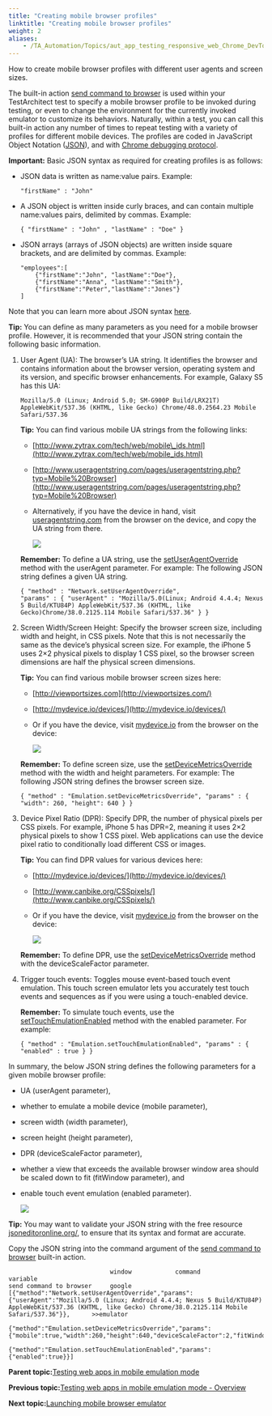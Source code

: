 ```yaml
--- 
title: "Creating mobile browser profiles"
linktitle: "Creating mobile browser profiles"
weight: 2
aliases: 
    - /TA_Automation/Topics/aut_app_testing_responsive_web_Chrome_DevTools_creating_profiles.html
---
```


How to create mobile browser profiles with different user agents and screen sizes.

The built-in action [send command to browser](/TA_Automation/Topics/bia_send_command_to_browser.html) is used within your TestArchitect test to specify a mobile browser profile to be invoked during testing, or even to change the environment for the currently invoked emulator to customize its behaviors. Naturally, within a test, you can call this built-in action any number of times to repeat testing with a variety of profiles for different mobile devices. The profiles are coded in JavaScript Object Notation \([JSON](http://www.w3schools.com/js/js_json_intro.asp)\), and with [Chrome debugging protocol](https://chromedevtools.github.io/debugger-protocol-viewer/).

**Important:** Basic JSON syntax as required for creating profiles is as follows:

-   JSON data is written as name:value pairs. Example:

    ```
    "firstName" : "John"
    ```

-   A JSON object is written inside curly braces, and can contain multiple name:values pairs, delimited by commas. Example:

    ```
    { "firstName" : "John" , "lastName" : "Doe" }
    ```

-   JSON arrays \(arrays of JSON objects\) are written inside square brackets, and are delimited by commas. Example:

    ```
    "employees":[
        {"firstName":"John", "lastName":"Doe"}, 
        {"firstName":"Anna", "lastName":"Smith"}, 
        {"firstName":"Peter","lastName":"Jones"}
    ]
    ```


Note that you can learn more about JSON syntax [here](http://www.w3schools.com/js/js_json_syntax.asp).

**Tip:** You can define as many parameters as you need for a mobile browser profile. However, it is recommended that your JSON string contain the following basic information.

1.  User Agent \(UA\): The browser’s UA string. It identifies the browser and contains information about the browser version, operating system and its version, and specific browser enhancements. For example, Galaxy S5 has this UA:

    ```
    Mozilla/5.0 (Linux; Android 5.0; SM-G900P Build/LRX21T) AppleWebKit/537.36 (KHTML, like Gecko) Chrome/48.0.2564.23 Mobile Safari/537.36
    ```

    **Tip:** You can find various mobile UA strings from the following links:

    -   [http://www.zytrax.com/tech/web/mobile\_ids.html](http://www.zytrax.com/tech/web/mobile_ids.html)
    -   [http://www.useragentstring.com/pages/useragentstring.php?typ=Mobile%20Browser](http://www.useragentstring.com/pages/useragentstring.php?typ=Mobile%20Browser)
    -   Alternatively, if you have the device in hand, visit [useragentstring.com](http://www.useragentstring.com/) from the browser on the device, and copy the UA string from there.

        ![](/images//Images/user_agent_string_Nexus.png)

    **Remember:** To define a UA string, use the [setUserAgentOverride](https://chromedevtools.github.io/debugger-protocol-viewer/tot/Network/#method-setUserAgentOverride) method with the userAgent parameter. For example: The following JSON string defines a given UA string.

    ```
    { "method" : "Network.setUserAgentOverride",
    "params" : { "userAgent" : "Mozilla/5.0(Linux; Android 4.4.4; Nexus 5 Build/KTU84P) AppleWebKit/537.36 (KHTML, like Gecko)Chrome/38.0.2125.114 Mobile Safari/537.36" } }
    ```

2.  Screen Width/Screen Height: Specify the browser screen size, including width and height, in CSS pixels. Note that this is not necessarily the same as the device’s physical screen size. For example, the iPhone 5 uses 2×2 physical pixels to display 1 CSS pixel, so the browser screen dimensions are half the physical screen dimensions.

    **Tip:** You can find various mobile browser screen sizes here:

    -   [http://viewportsizes.com](http://viewportsizes.com/)
    -   [http://mydevice.io/devices/](http://mydevice.io/devices/)
    -   Or if you have the device, visit [mydevice.io](http://mydevice.io/) from the browser on the device:

        ![](/images//Images/screen_size.png)

    **Remember:** To define screen size, use the [setDeviceMetricsOverride](https://chromedevtools.github.io/debugger-protocol-viewer/tot/Emulation/#method-setDeviceMetricsOverride) method with the width and height parameters. For example: The following JSON string defines the browser screen size.

    ```
    { "method" : "Emulation.setDeviceMetricsOverride", "params" : { "width": 260, "height": 640 } }
    ```

3.  Device Pixel Ratio \(DPR\): Specify DPR, the number of physical pixels per CSS pixels. For example, iPhone 5 has DPR=2, meaning it uses 2×2 physical pixels to show 1 CSS pixel. Web applications can use the device pixel ratio to conditionally load different CSS or images.

    **Tip:** You can find DPR values for various devices here:

    -   [http://mydevice.io/devices/](http://mydevice.io/devices/)
    -   [http://www.canbike.org/CSSpixels/](http://www.canbike.org/CSSpixels/)
    -   Or if you have the device, visit [mydevice.io](http://mydevice.io/) from the browser on the device:

        ![](/images//Images/DPR.png)

    **Remember:** To define DPR, use the [setDeviceMetricsOverride](https://chromedevtools.github.io/debugger-protocol-viewer/tot/Emulation/#method-setDeviceMetricsOverride) method with the deviceScaleFactor parameter.

4.  Trigger touch events: Toggles mouse event-based touch event emulation. This touch screen emulator lets you accurately test touch events and sequences as if you were using a touch-enabled device.

    **Remember:** To simulate touch events, use the [setTouchEmulationEnabled](https://chromedevtools.github.io/debugger-protocol-viewer/tot/Emulation/#method-setTouchEmulationEnabled) method with the enabled parameter. For example:

    ```
    { "method" : "Emulation.setTouchEmulationEnabled", "params" : { "enabled" : true } }
    ```


In summary, the below JSON string defines the following parameters for a given mobile browser profile:

-   UA \(userAgent parameter\),
-   whether to emulate a mobile device \(mobile parameter\),
-   screen width \(width parameter\),
-   screen height \(height parameter\),
-   DPR \(deviceScaleFactor parameter\),
-   whether a view that exceeds the available browser window area should be scaled down to fit \(fitWindow parameter\), and
-   enable touch event emulation \(enabled parameter\).

    ![](/images//Images/JSON_Chrome.png)


**Tip:** You may want to validate your JSON string with the free resource [jsoneditoronline.org/](http://www.jsoneditoronline.org/), to ensure that its syntax and format are accurate.

Copy the JSON string into the command argument of the [send command to browser](/TA_Automation/Topics/bia_send_command_to_browser.html) built-in action.

```
                            window            command                                                                                                                                                                                                             variable                        
send command to browser     google            [{"method":"Network.setUserAgentOverride","params":{"userAgent":"Mozilla/5.0 (Linux; Android 4.4.4; Nexus 5 Build/KTU84P) AppleWebKit/537.36 (KHTML, like Gecko) Chrome/38.0.2125.114 Mobile Safari/537.36"}},      >>emulator
                                              {"method":"Emulation.setDeviceMetricsOverride","params":{"mobile":true,"width":260,"height":640,"deviceScaleFactor":2,"fitWindow":false}},
                                              {"method":"Emulation.setTouchEmulationEnabled","params":{"enabled":true}}]
```

**Parent topic:**[Testing web apps in mobile emulation mode](/TA_Automation/Topics/aut_app_testing_responsive_web.html)

**Previous topic:**[Testing web apps in mobile emulation mode - Overview](/TA_Automation/Topics/aut_app_testing_responsive_web_Chrome_DevTools.html)

**Next topic:**[Launching mobile browser emulator](/TA_Automation/Topics/aut_app_testing_responsive_web_Chrome_DevTools_launching_emulator.html)

